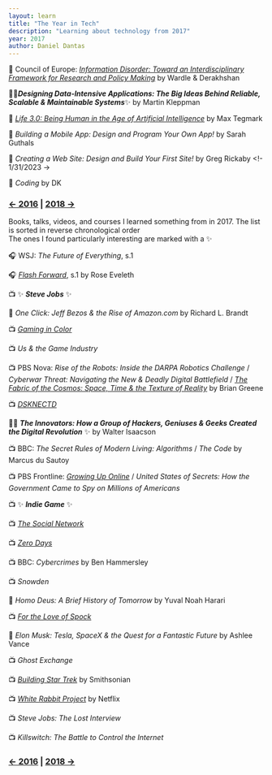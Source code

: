 ```yaml
---
layout: learn
title: "The Year in Tech"
description: "Learning about technology from 2017"
year: 2017
author: Daniel Dantas
---
```


📄 Council of Europe: [_Information Disorder: Toward an Interdisciplinary Framework for Research and Policy Making_](https://edoc.coe.int/en/media/7495-information-disorder-toward-an-interdisciplinary-framework-for-research-and-policy-making.html) by Wardle & Derakhshan <!-- 3/27/2024 -->

📕✨***Designing Data-Intensive Applications: The Big Ideas Behind Reliable, Scalable & Maintainable Systems***✨ by Martin Kleppman <!-- 11/23/2023 -->

📕 [*Life 3.0: Being Human in the Age of Artificial Intelligence*](https://en.wikipedia.org/wiki/Life_3.0) by Max Tegmark <!-- 10/11/2023 -->

📕 _Building a Mobile App: Design and Program Your Own App!_ by Sarah Guthals <!-- 2/1/2023 -->

📕 _Creating a Web Site: Design and Build Your First Site!_ by Greg Rickaby <!- 1/31/2023 ->

📕 *Coding* by DK <!-- 1/25/2023 -->


### [← 2016](/2016/12/31/learn-2016) | [2018 →](/2018/12/31/learn-2018)

Books, talks, videos, and courses I learned something from in 2017. The list is sorted in reverse chronological order\
The ones I found particularly interesting are marked with a ✨

🎧 WSJ: _The Future of Everything_, s.1

🎧 _[Flash Forward](https://www.flashforwardpod.com/)_, s.1 by Rose Eveleth

📺 ✨ ***Steve Jobs*** ✨

📕 _One Click: Jeff Bezos & the Rise of Amazon.com_ by Richard L. Brandt

📺 _[Gaming in Color](https://tubitv.com/movies/341513/gaming-in-color)_

📺 _Us & the Game Industry_

📺 PBS Nova: _Rise of the Robots: Inside the DARPA Robotics Challenge_ / _Cyberwar Threat: Navigating the New & Deadly Digital Battlefield_ / _[The Fabric of the Cosmos: Space, Time & the Texture of Reality](https://www.pbs.org/wgbh/nova/series/the-fabric-of-the-cosmos/)_ by Brian Greene

📺 _[DSKNECTD](https://tubitv.com/movies/286044/dsknectd)_

📕✨ ***The Innovators: How a Group of Hackers, Geniuses & Geeks Created the Digital Revolution*** ✨ by Walter Isaacson 

📺 BBC: _The Secret Rules of Modern Living: Algorithms_ / _The Code_ by Marcus du Sautoy

📺 PBS Frontline: _[Growing Up Online](https://www.pbs.org/wgbh/frontline/documentary/kidsonline/)_ / _United States of Secrets: How the Government Came to Spy on Millions of Americans_

📺 ✨ ***Indie Game*** ✨

📺 _[The Social Network](https://www.amazon.com/gp/video/detail/B0B6CSHN7L/)_

📺 _[Zero Days](https://tubitv.com/movies/588509/zero-days)_

📺 BBC: _Cybercrimes_ by Ben Hammersley

📺 _Snowden_

📕 _Homo Deus: A Brief History of Tomorrow_ by Yuval Noah Harari

📺 _[For the Love of Spock](https://tubitv.com/movies/549347/for-the-love-of-spock)_

📕 _Elon Musk: Tesla, SpaceX & the Quest for a Fantastic Future_ by Ashlee Vance

📺 _Ghost Exchange_

📺 _[Building Star Trek](https://www.paramountplus.com/movies/video/wQH9yE_y_Dt4ekDYm3yelhhY2KXvOra_/)_ by Smithsonian

📺 _[White Rabbit Project](https://www.netflix.com/title/80091245)_ by Netflix

📺 _Steve Jobs: The Lost Interview_

📺 _Killswitch: The Battle to Control the Internet_

### [← 2016](/2016/12/31/learn-2016) | [2018 →](/2018/12/31/learn-2018)
